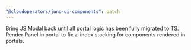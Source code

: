 ```yaml
---
"@cloudoperators/juno-ui-components": patch
---
```


Bring JS Modal back until all portal logic has been fully migrated to TS. Render Panel in portal to fix z-index stacking for components rendered in portals.
